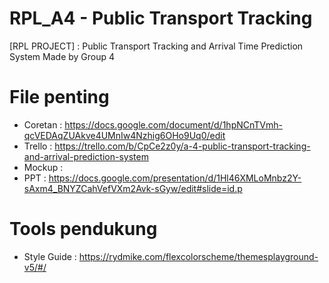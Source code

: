 # RPL_A4 - Public Transport Tracking

[RPL PROJECT] : Public Transport Tracking and Arrival Time Prediction System
Made by Group 4

# File penting
- Coretan : https://docs.google.com/document/d/1hpNCnTVmh-qcVEDAqZUAkve4UMnIw4Nzhig6OHo9Uq0/edit
- Trello  : https://trello.com/b/CpCe2z0y/a-4-public-transport-tracking-and-arrival-prediction-system
- Mockup  :
- PPT     : https://docs.google.com/presentation/d/1Hl46XMLoMnbz2Y-sAxm4_BNYZCahVefVXm2Avk-sGyw/edit#slide=id.p


# Tools pendukung
- Style Guide : https://rydmike.com/flexcolorscheme/themesplayground-v5/#/
